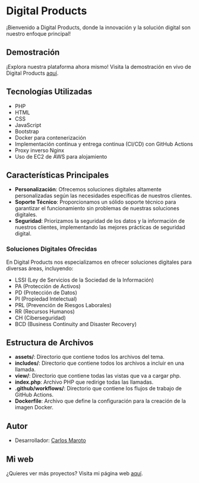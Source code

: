 # Digital Products

¡Bienvenido a Digital Products, donde la innovación y la solución digital son nuestro enfoque principal!

## Demostración

¡Explora nuestra plataforma ahora mismo! Visita la demostración en vivo de Digital Products [aquí](https://digital-products.carlosmaroto-daweb.com).

## Tecnologías Utilizadas

- PHP
- HTML
- CSS
- JavaScript
- Bootstrap
- Docker para contenerización
- Implementación continua y entrega continua (CI/CD) con GitHub Actions
- Proxy inverso Nginx
- Uso de EC2 de AWS para alojamiento

## Características Principales

- **Personalización**: Ofrecemos soluciones digitales altamente personalizadas según las necesidades específicas de nuestros clientes.
- **Soporte Técnico**: Proporcionamos un sólido soporte técnico para garantizar el funcionamiento sin problemas de nuestras soluciones digitales.
- **Seguridad**: Priorizamos la seguridad de los datos y la información de nuestros clientes, implementando las mejores prácticas de seguridad digital.

### Soluciones Digitales Ofrecidas

En Digital Products nos especializamos en ofrecer soluciones digitales para diversas áreas, incluyendo:

- LSSI (Ley de Servicios de la Sociedad de la Información)
- PA (Protección de Activos)
- PD (Protección de Datos)
- PI (Propiedad Intelectual)
- PRL (Prevención de Riesgos Laborales)
- RR (Recursos Humanos)
- CH (Ciberseguridad)
- BCD (Business Continuity and Disaster Recovery)

## Estructura de Archivos

- **assets/**: Directorio que contiene todos los archivos del tema.
- **includes/**: Directorio que contiene todos los archivos a incluir en una llamada.
- **view/**: Directorio que contiene todas las vistas que va a cargar php.
- **index.php**: Archivo PHP que redirige todas las llamadas.
- **.github/workflows/**: Directorio que contiene los flujos de trabajo de GitHub Actions.
- **Dockerfile**: Archivo que define la configuración para la creación de la imagen Docker.

## Autor

- Desarrollador: [Carlos Maroto](https://github.com/carlosmaroto-daweb)

## Mi web

¿Quieres ver más proyectos? Visita mi página web [aquí](https://www.carlosmaroto-daweb.com).

